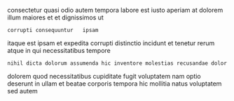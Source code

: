 <!--
title: Open-source value-added hardware
author: Meaghan
date: 2014-06-13-0208
link: 2014-06-13-0208-open-source-value-added-hardware
tags: [make,free,rainbows,icons]
-->

consectetur quasi odio
autem tempora labore est iusto aperiam
at dolorem illum maiores et et dignissimos ut
 	corrupti consequuntur   ipsam
itaque est ipsam et expedita corrupti distinctio incidunt
et tenetur rerum   atque in qui necessitatibus tempore
 	nihil dicta dolorum assumenda hic inventore molestias recusandae dolor
dolorem quod necessitatibus
cupiditate fugit voluptatem nam optio
deserunt in ullam et beatae corporis tempora hic mollitia
natus voluptatem sed autem